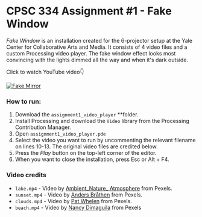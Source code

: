 # CPSC 334 Assignment #1 - Fake Window

*Fake Window* is an installation created for the 6-projector setup at the Yale Center for Collaborative Arts and Media. It consists of 4 video files and a custom Processing video player. The fake window effect looks most convincing with the lights dimmed all the way and when it's dark outside.

Click to watch YouTube video👇

[![Fake Mirror](http://img.youtube.com/vi/FmDjzjQos2A/0.jpg)](http://www.youtube.com/watch?v=FmDjzjQos2A "CPSC334 Project #1 - Fake Window")


### How to run:

1. Download the `assignment1_video_player` **folder.
2. Install Processing and download the `Video` library from the Processing Contribution Manager.
3. Open `assignment1_video_player.pde`
4. Select the video you want to run by uncommenting the relevant filename on lines 10-13. The original video files are credited below.
5. Press the *Play* button on the top-left corner of the editor.
6. When you want to close the installation, press Esc or Alt + F4.

### Video credits

- `lake.mp4` - Video by [Ambient_Nature_ Atmosphere](https://www.pexels.com/video/landscape-of-a-blue-lake-5669598/) from Pexels.
- `sunset.mp4` - Video by [Anders Bråthen](https://www.pexels.com/video/the-sunset-colors-of-the-sky-5626278/) from Pexels.
- `clouds.mp4` - Video by [Pat Whelen](https://www.pexels.com/video/a-scenic-view-of-above-the-clouds-5736027/) from Pexels.
- `beach.mp4` - Video by [Nancy Dimaguila](https://www.pexels.com/video/coconut-trees-at-the-beach-6592373/) from Pexels
